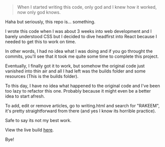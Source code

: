 > When I started writing this code, only god and I knew how it worked, now only god knows.

Haha but seriously, this repo is... something. 

I wrote this code when I was about 3 weeks into web development and I barely understood CSS but I decided to dive headfirst into React because I needed to get this to work on time.

In other words, I had no idea what I was doing and if you go throught the commits, you'll see that it took me quite some time
to complete this project.

Eventually, I finally got it to work, but somehow the original code just vanished into thin air and all I had left was the
builds folder and some resources (This is the builds folder).

To this day, I have no idea what happened to the original code and I've been too lazy to refactor this one. Probably because it
might even be a better idea to start afresh.

To add, edit or remove articles, go to writing.html and search for "RAKEEM", it's pretty straightforward from there (and yes I 
know its horrible practice).

Safe to say its not my best work.

View the live build [here](https://www.aresesylvester.com).

Bye!